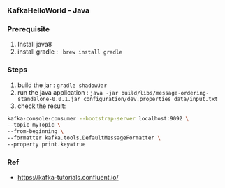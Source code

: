 ### KafkaHelloWorld - Java

### Prerequisite
1. Install java8
2. install gradle : ` brew install gradle`

### Steps
1. build the jar : `gradle shadowJar`
2. run the java application : `java -jar build/libs/message-ordering-standalone-0.0.1.jar configuration/dev.properties data/input.txt`
3. check the result:
```bash
kafka-console-consumer --bootstrap-server localhost:9092 \
--topic myTopic \
--from-beginning \
--formatter kafka.tools.DefaultMessageFormatter \
--property print.key=true 
```


### Ref
- https://kafka-tutorials.confluent.io/